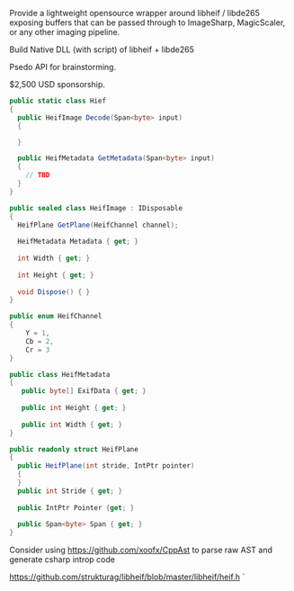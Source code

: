 Provide a lightweight opensource wrapper around libheif / libde265  exposing buffers 
that can be passed through to ImageSharp, MagicScaler, or any other imaging pipeline.

Build Native DLL (with script) of libheif + libde265

Psedo API for brainstorming.

$2,500 USD sponsorship.


```csharp
public static class Hief 
{
  public HeifImage Decode(Span<byte> input)
  {

  }

  public HeifMetadata GetMetadata(Span<byte> input) 
  {
    // TBD
  }
}

public sealed class HeifImage : IDisposable 
{
  HeifPlane GetPlane(HeifChannel channel); 
  
  HeifMetadata Metadata { get; }
    
  int Width { get; }
  
  int Height { get; }
  
  void Dispose() { }
}

public enum HeifChannel
{
    Y = 1,
    Cb = 2,
    Cr = 3
}

public class HeifMetadata 
{
   public byte[] ExifData { get; }
   
   public int Height { get; }
   
   public int Width { get; }
}

public readonly struct HeifPlane 
{
  public HeifPlane(int stride, IntPtr pointer)
  {
  } 
  public int Stride { get; }
  
  public IntPtr Pointer {get; } 
  
  public Span<byte> Span { get; }
}

```

Consider using https://github.com/xoofx/CppAst to parse raw AST and generate csharp introp code

https://github.com/strukturag/libheif/blob/master/libheif/heif.h
`

